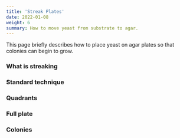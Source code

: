 ```yaml
---
title: 'Streak Plates'
date: 2022-01-08
weight: 6
summary: How to move yeast from substrate to agar.
---
```


This page briefly describes how to place yeast on agar plates so that
colonies can begin to grow.


### What is streaking


### Standard technique


### Quadrants


### Full plate


### Colonies
